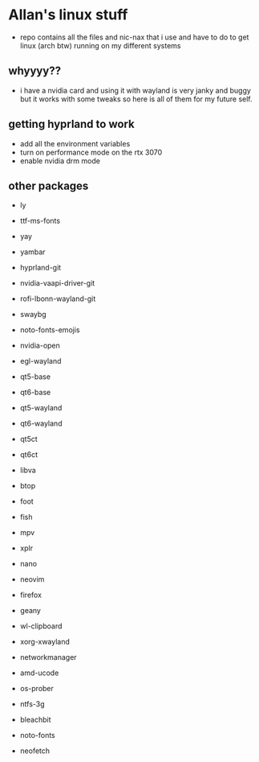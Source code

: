 # Allan's linux stuff
- repo contains all the files and nic-nax that i use and have to do to get linux (arch btw) running on my different systems

## whyyyy??
- i have a nvidia card and using it with wayland is very janky and buggy but it works with some tweaks so here is all of them for my future self.

## getting hyprland to work
- add all the environment variables
- turn on performance mode on the rtx 3070
- enable nvidia drm mode

## other packages

- ly
- ttf-ms-fonts
- yay 
- yambar
- hyprland-git
- nvidia-vaapi-driver-git
- rofi-lbonn-wayland-git
- swaybg
- noto-fonts-emojis

- nvidia-open
- egl-wayland
- qt5-base
- qt6-base
- qt5-wayland
- qt6-wayland
- qt5ct
- qt6ct
- libva
- btop
- foot
- fish
- mpv
- xplr
- nano
- neovim
- firefox
- geany
- wl-clipboard
- xorg-xwayland
- networkmanager
- amd-ucode
- os-prober
- ntfs-3g
- bleachbit
- noto-fonts
- neofetch
